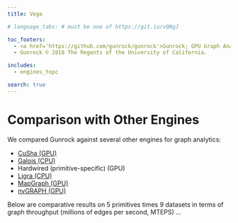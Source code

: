 ```yaml
---
title: Vega

# language_tabs: # must be one of https://git.io/vQNgJ

toc_footers:
  - <a href='https://github.com/gunrock/gunrock'>Gunrock; GPU Graph Analytics</a>
  - Gunrock © 2018 The Regents of the University of California.

includes:
  - engines_topc

search: true
---
```


# Comparison with Other Engines

We compared Gunrock against several other engines for graph analytics:

- [CuSha (GPU)](http://farkhor.github.io/CuSha/)
- [Galois (CPU)](http://iss.ices.utexas.edu/?p=projects/galois)
- Hardwired (primitive-specific) (GPU)
- [Ligra (CPU)](http://jshun.github.io/ligra/)
- [MapGraph (GPU)](https://www.blazegraph.com/mapgraph-technology/)
- [nvGRAPH (GPU)](https://developer.nvidia.com/nvgraph)

<aside class="notice">
Below are comparative results on 5 primitives times 9 datasets in terms
of graph throughput (millions of edges per second, MTEPS) ...
</aside>
